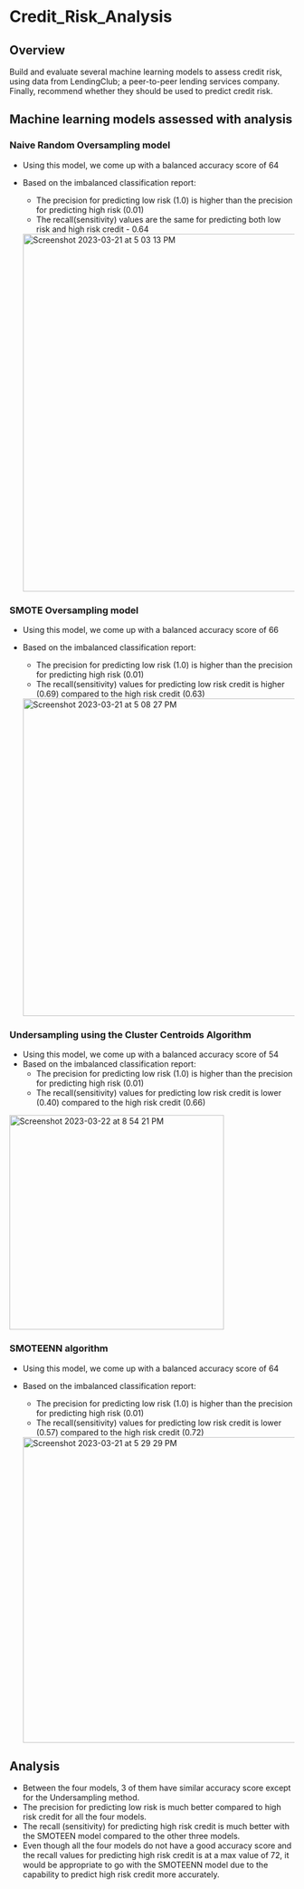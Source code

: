 # Credit_Risk_Analysis
## Overview
Build and evaluate several machine learning models to assess credit risk, using data from LendingClub; a peer-to-peer lending services company. Finally, recommend whether they should be used to predict credit risk. 
## Machine learning models assessed with analysis
### Naive Random Oversampling model
- Using this model, we come up with a balanced accuracy score of 64
- Based on the imbalanced classification report:
  - The precision for predicting low risk (1.0) is higher than the precision for predicting high risk (0.01)
  - The recall(sensitivity) values are the same for predicting both low risk and high risk credit - 0.64
  
  <img width="632" alt="Screenshot 2023-03-21 at 5 03 13 PM" src="https://user-images.githubusercontent.com/113556769/226740402-66a0b200-f28e-4e1f-9e0a-4c1f52824150.png">

### SMOTE Oversampling model
- Using this model, we come up with a balanced accuracy score of 66
- Based on the imbalanced classification report:
  - The precision for predicting low risk (1.0) is higher than the precision for predicting high risk (0.01)
  - The recall(sensitivity) values for predicting low risk credit is higher (0.69) compared to the high risk credit (0.63)
  
  <img width="561" alt="Screenshot 2023-03-21 at 5 08 27 PM" src="https://user-images.githubusercontent.com/113556769/226741368-1be72f81-4446-43a6-8662-89287fba9457.png">

### Undersampling using the Cluster Centroids Algorithm

- Using this model, we come up with a balanced accuracy score of 54
- Based on the imbalanced classification report:
  - The precision for predicting low risk (1.0) is higher than the precision for predicting high risk (0.01)
  - The recall(sensitivity) values for predicting low risk credit is lower (0.40) compared to the high risk credit (0.66)
  
 <img width="379" alt="Screenshot 2023-03-22 at 8 54 21 PM" src="https://user-images.githubusercontent.com/113556769/227071467-f977f16a-b686-4deb-9931-04c5183646aa.png">

### SMOTEENN algorithm

- Using this model, we come up with a balanced accuracy score of 64
- Based on the imbalanced classification report:
  - The precision for predicting low risk (1.0) is higher than the precision for predicting high risk (0.01)
  - The recall(sensitivity) values for predicting low risk credit is lower (0.57) compared to the high risk credit (0.72)
  
  <img width="540" alt="Screenshot 2023-03-21 at 5 29 29 PM" src="https://user-images.githubusercontent.com/113556769/226745555-63d09c4a-1b7d-476c-b3d7-65d546dd6139.png">

## Analysis
- Between the four models, 3 of them have similar accuracy score except for the Undersampling method.
- The precision for predicting low risk is much better compared to high risk credit for all the four models.
- The recall (sensitivity) for predicting high risk credit is much better with the SMOTEEN model compared to the other three models.
- Even though all the four models do not have a good accuracy score and the recall values for predicting high risk credit is at a max value of 72, it would be appropriate to go with the SMOTEENN model due to the capability to predict high risk credit more accurately.

